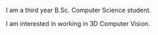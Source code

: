 I am a third year B.Sc. Computer Science student.

I am interested in working in 3D Computer Vision.
<!---
jisnoo123/jisnoo123 is a ✨ special ✨ repository because its `README.md` (this file) appears on your GitHub profile.
You can click the Preview link to take a look at your changes.
--->
